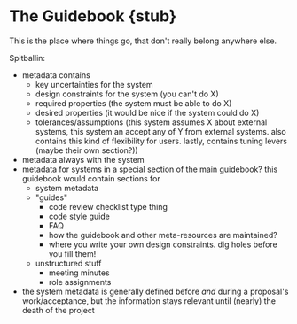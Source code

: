 # The Guidebook {stub}

This is the place where things go, that don't really belong anywhere else.

Spitballin:
- metadata contains
  - key uncertainties for the system
  - design constraints for the system (you can't do X)
  - required properties (the system must be able to do X)
  - desired properties (it would be nice if the system could do X)
  - tolerances/assumptions (this system assumes X about external systems, this system an accept any of Y from external systems. also contains this kind of flexibility for users. lastly, contains tuning levers (maybe their own section?))
- metadata always with the system
- metadata for systems in a special section of the main guidebook? this guidebook would contain sections for
  - system metadata
  - "guides"
    - code review checklist type thing
    - code style guide
    - FAQ
    - how the guidebook and other meta-resources are maintained?
    - where you write your own design constraints. dig holes before you fill them!
  - unstructured stuff
    - meeting minutes
    - role assignments
- the system metadata is generally defined before *and* during a proposal's work/acceptance, but the information stays relevant until (nearly) the death of the project